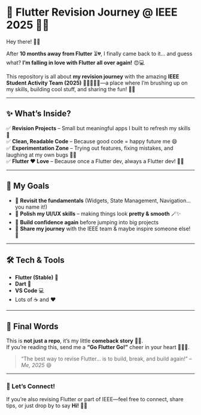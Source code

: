 # 🐥 Flutter Revision Journey @ IEEE 2025 🚀💙  

Hey there! 👋✨  

After **10 months away from Flutter** ⏳💔, I finally came back to it… and guess what? **I’m falling in love with Flutter all over again!** 😍💻  

This repository is all about **my revision journey** with the amazing **IEEE Student Activity Team (2025)** 👩‍💻👨‍💻✨—a place where I’m brushing up on my skills, building cool stuff, and sharing the fun! 🎨🧩  

---

## ✨ What’s Inside?  
✅ **Revision Projects** – Small but meaningful apps I built to refresh my skills 📝  
✅ **Clean, Readable Code** – Because good code = happy future me 😄  
✅ **Experimentation Zone** – Trying out features, fixing mistakes, and laughing at my own bugs 🐛😂  
✅ **Flutter ❤️ Love** – Because once a Flutter dev, always a Flutter dev! 🐥💙  

---

## 🎯 My Goals  
- 🔄 **Revisit the fundamentals** (Widgets, State Management, Navigation… you name it!)  
- 🎨 **Polish my UI/UX skills** – making things look **pretty & smooth** 🪄✨  
- 🚀 **Build confidence again** before jumping into big projects  
- 🤝 **Share my journey** with the IEEE team & maybe inspire someone else! 🌟  

---

## 🛠️ Tech & Tools  
- **Flutter (Stable)** 🐥  
- **Dart** 🎯  
- **VS Code** 💻  
- Lots of ☕ and ❤️  

---

## 🌟 Final Words  
This is **not just a repo**, it’s my little **comeback story** 🎉📖.  
If you’re reading this, send me a **“Go Flutter Go!”** cheer in your heart 🤗💪🐥.  

> “The best way to revise Flutter… is to build, break, and build again!” – *Me, 2025* 😄  

---

### 💌 Let’s Connect!  
If you’re also revising Flutter or part of IEEE—feel free to connect, share tips, or just drop by to say **Hi!** 👋✨

